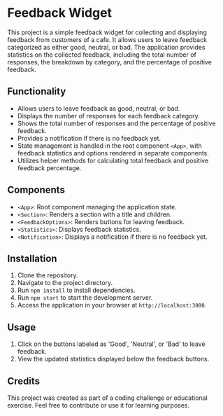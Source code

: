 # Feedback Widget

This project is a simple feedback widget for collecting and displaying feedback
from customers of a cafe. It allows users to leave feedback categorized as
either good, neutral, or bad. The application provides statistics on the
collected feedback, including the total number of responses, the breakdown by
category, and the percentage of positive feedback.

## Functionality

- Allows users to leave feedback as good, neutral, or bad.
- Displays the number of responses for each feedback category.
- Shows the total number of responses and the percentage of positive feedback.
- Provides a notification if there is no feedback yet.
- State management is handled in the root component `<App>`, with feedback
  statistics and options rendered in separate components.
- Utilizes helper methods for calculating total feedback and positive feedback
  percentage.

## Components

- `<App>`: Root component managing the application state.
- `<Section>`: Renders a section with a title and children.
- `<FeedbackOptions>`: Renders buttons for leaving feedback.
- `<Statistics>`: Displays feedback statistics.
- `<Notification>`: Displays a notification if there is no feedback yet.

## Installation

1. Clone the repository.
2. Navigate to the project directory.
3. Run `npm install` to install dependencies.
4. Run `npm start` to start the development server.
5. Access the application in your browser at `http://localhost:3000`.

## Usage

1. Click on the buttons labeled as 'Good', 'Neutral', or 'Bad' to leave
   feedback.
2. View the updated statistics displayed below the feedback buttons.

## Credits

This project was created as part of a coding challenge or educational exercise.
Feel free to contribute or use it for learning purposes.
